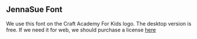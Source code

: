 ## JennaSue Font

We use this font on the Craft Academy For Kids logo.
The desktop version is free. If we need it for web, we should purchase a license
[here](http://www.jennasuedesign.com/jenna-sue-webfont/)

